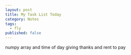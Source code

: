 ```yaml
---
layout: post
title: My Task List Today
category: Notes
tags:
  - fly
published: false
---
```


numpy array and time of day
giving thanks and rent to pay

